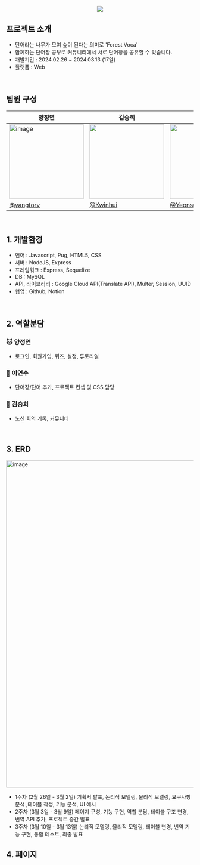 <p align="center">
  <img src="https://github.com/yangtory/2024-Team-Voca/assets/151486114/2d3158b0-5cc9-4f01-8c5c-674a9e75480c">
</p>

## 프로젝트 소개
- 단어라는 나무가 모여 숲이 된다는 의미로 'Forest Voca'
- 함께하는 단어장 공부로 커뮤니티에서 서로 단어장을 공유할 수 있습니다.
- 개발기간 : 2024.02.26 ~ 2024.03.13 (17일)
- 플랫폼 : Web
</br>

## 팀원 구성
|양정연|김승희|이연수|
|---|---|---|
|<img width="200px" alt="image" src="https://github.com/yangtory/2024-Team-Mem/assets/151486114/4dd13ed9-5ed4-4c9e-b40c-ff42a4ac6900">|<img width="200px" src="https://github.com/yangtory/2024-Team-Mem/assets/151486114/22a1d0f1-9b66-45ed-b9c3-174d8606d992">|<img width="200px" src="https://github.com/yangtory/2024-Team-Voca/assets/151486114/bad4851d-4b19-4661-b10f-e7d199346c81">|
|[@yangtory](https://github.com/yangtory)|[@Kwinhui](https://github.com/Kwinhui)|[@Yeonsu1027](https://github.com/Yeonsu1027)|
<br/>

## 1. 개발환경
- 언어 : Javascript, Pug, HTML5, CSS
- 서버 : NodeJS, Express
- 프레임워크 : Express, Sequelize
- DB : MySQL
- API, 라이브러리 : Google Cloud API(Translate API), Multer, Session, UUID
- 협업 : Github, Notion
<br/>

## 2. 역할분담
### 🐱 양정연
- 로그인, 회원가입, 퀴즈, 설정, 튜토리얼

### 🐹 이연수
- 단어장/단어 추가, 프로젝트 컨셉 및 CSS 담당

### 🐶 김승희
- 노션 회의 기록, 커뮤니티
<br/>

## 3. ERD
<img width="877" alt="image" src="https://github.com/yangtory/2024-Team-Voca/assets/151486114/3a90d0b9-6cc2-469c-aace-e62b950c8789">

- 1주차 (2월 26일 - 3월 2일) 기획서 발표, 논리적 모델링, 물리적 모델링, 요구사항 분석 ,테이블 작성, 기능 분석, UI 예시
- 2주차 (3월 3일 - 3월 9일) 페이지 구성, 기능 구현, 역할 분담, 테이블 구조 변경, 번역 API 추가, 프로젝트 중간 발표
- 3주차 (3월 10일 - 3월 13일) 논리적 모델링, 물리적 모델링, 테이블 변경, 번역 기능 구현, 통합 테스트, 최종 발표

## 4. 페이지
